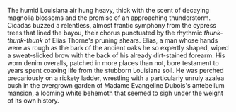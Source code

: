 The humid Louisiana air hung heavy, thick with the scent of decaying magnolia blossoms and the promise of an approaching thunderstorm.  Cicadas buzzed a relentless, almost frantic symphony from the cypress trees that lined the bayou, their chorus punctuated by the rhythmic *thunk-thunk-thunk* of Elias Thorne's pruning shears.  Elias, a man whose hands were as rough as the bark of the ancient oaks he so expertly shaped, wiped a sweat-slicked brow with the back of his already dirt-stained forearm.  His worn denim overalls, patched in more places than not, bore testament to years spent coaxing life from the stubborn Louisiana soil.  He was perched precariously on a rickety ladder, wrestling with a particularly unruly azalea bush in the overgrown garden of Madame Evangeline Dubois's antebellum mansion, a looming white behemoth that seemed to sigh under the weight of its own history.
